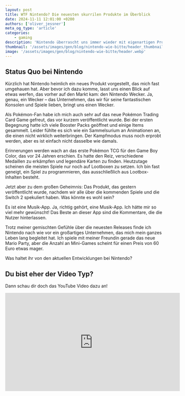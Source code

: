 ```yaml
---
layout: post
title: WTF Nintendo? Die neuesten skurrilen Produkte im Überblick
date: 2024-11-11 12:01:00 +0200
authors: ['oliver_jessner']
meta_og_type: 'article'
categories:
    - gaming
description: 'Nintendo überrascht uns immer wieder mit eigenartigen Produkten, und manchmal fragt man sich einfach: Was denken die sich dabei? Als langjähriger Fan, der mit dem NES aufgewachsen ist und die Entwicklung bis zur Switch verfolgt hat, bin ich besonders gespannt auf die neuesten Releases.'
thumbnail: '/assets/images/gen/blog/nintendo-wie-bitte/header_thumbnail.webp'
image: '/assets/images/gen/blog/nintendo-wie-bitte/header.webp'
---
```


## Status Quo bei Nintendo

Kürzlich hat Nintendo heimlich ein neues Produkt vorgestellt, das mich fast umgehauen hat. Aber bevor ich dazu komme, lasst uns einen Blick auf etwas werfen, das vorher auf den Markt kam: den Nintendo Wecker. Ja, genau, ein Wecker – das Unternehmen, das wir für seine fantastischen Konsolen und Spiele lieben, bringt uns einen Wecker.

Als Pokémon-Fan habe ich mich auch sehr auf das neue Pokémon Trading Card Game gefreut, das vor kurzem veröffentlicht wurde. Bei der ersten Begegnung hatte ich viele Booster Packs geöffnet und einige Items gesammelt. Leider fühlte es sich wie ein Sammelsurium an Animationen an, die einen nicht wirklich weiterbringen. Der Kampfmodus muss noch erprobt werden, aber es ist einfach nicht dasselbe wie damals.

Erinnerungen werden wach an das erste Pokémon TCG für den Game Boy Color, das vor 24 Jahren erschien. Es hatte den Reiz, verschiedene Medaillen zu erkämpfen und legendäre Karten zu finden. Heutzutage scheinen die meisten Spiele nur noch auf Lootboxen zu setzen. Ich bin fast geneigt, ein Spiel zu programmieren, das ausschließlich aus Lootbox-Inhalten besteht.

Jetzt aber zu dem großen Geheimnis: Das Produkt, das gestern veröffentlicht wurde, nachdem wir alle über die kommenden Spiele und die Switch 2 spekuliert haben. Was könnte es wohl sein?

Es ist eine Musik-App. Ja, richtig gehört, eine Musik-App. Ich hätte mir so viel mehr gewünscht! Das Beste an dieser App sind die Kommentare, die die Nutzer hinterlassen.

Trotz meiner gemischten Gefühle über die neuesten Releases finde ich Nintendo nach wie vor ein großartiges Unternehmen, das mich mein ganzes Leben lang begleitet hat. Ich spiele mit meiner Freundin gerade das neue Mario Party, aber die Anzahl an Mini-Games scheint für einen Preis von 60 Euro etwas mager.

Was haltet ihr von den aktuellen Entwicklungen bei Nintendo?

## Du bist eher der Video Typ?

Dann schau dir doch das YouTube Video dazu an!

<iframe width="560" height="315" src="https://www.youtube.com/embed/WrtTnNcwnng?si=HyvEPoYotyEz0Rm_" title="YouTube video player" frameborder="0" allow="accelerometer; autoplay; clipboard-write; encrypted-media; gyroscope; picture-in-picture; web-share" referrerpolicy="strict-origin-when-cross-origin" allowfullscreen></iframe>
